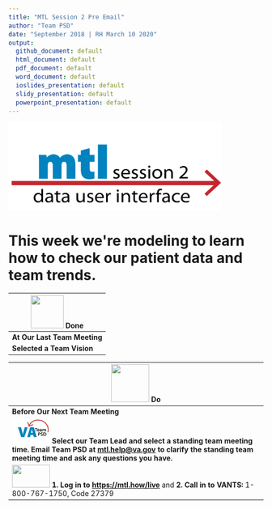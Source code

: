 ```yaml
---
title: "MTL Session 2 Pre Email"
author: "Team PSD"
date: "September 2018 | RH March 10 2020"
output: 
  github_document: default
  html_document: default
  pdf_document: default
  word_document: default
  ioslides_presentation: default
  slidy_presentation: default
  powerpoint_presentation: default
---
```


<!-- MTL Logo, HTML img tag -->
[<img src = "https://github.com/lzim/teampsd/blob/master/resources/title_slides/mtl_s02_data_ui_title.png"
     height = "175" width = "420">](https://github.com/lzim/mtl/blob/master/session02/s02_learner/mtl_session02_see.md)

# This week we're modeling to learn how to check our patient data and team trends.

<!-- Do/Done Tables -->
| [<img src = "https://raw.githubusercontent.com/lzim/teampsd/hexagon_icons/np_hexagon-check-mark_309690_003F72.png" height = "65" width = "65">](https://github.com/lzim/mtl/blob/master/session01/s01_learner/mtl_session01_see.md) **Done** | 
| --- |
|**At Our Last Team Meeting**|
|**Selected a Team Vision** |


[<img src = "https://raw.githubusercontent.com/lzim/teampsd/hexagon_icons/np_synchronize_778914_003F72.png" height = "75" width = "75">](https://github.com/lzim/mtl/blob/master/session02/s02_learner/mtl_session02_see.md) **Do** |
| --- |
|**Before Our Next Team Meeting**|
|[<img src = "https://raw.githubusercontent.com/lzim/teampsd/master/resources/logos/va_team_psd_logo_sq_sm.png" height = "50" width = "75">](mailto:mtl.help@va.gov) **Select our Team Lead and select a standing team meeting time. Email Team PSD at mtl.help@va.gov to clarify the standing team meeting time and ask any questions you have.**  |
[<img src = "https://github.com/lzim/teampsd/blob/master/resources/logos/mtl_how_live_sm.png" height = "45" width = "75">](http://mtl.how/live) **1. Log in to https://mtl.how/live** and **2. Call in to VANTS:** 1-800-767-1750, Code 27379 |


